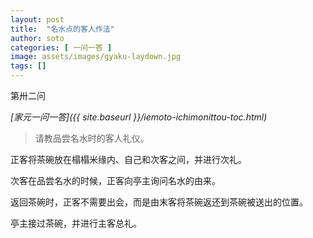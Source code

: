```yaml
---
layout: post
title:  "名水点的客人作法"
author: soto
categories: [ 一问一答 ]
image: assets/images/gyaku-laydown.jpg
tags: []
---
```


第卅二问

*[家元一问一答]({{ site.baseurl }}/iemoto-ichimonittou-toc.html)*

> 请教品尝名水时的客人礼仪。

正客将茶碗放在榻榻米缘内、自己和次客之间，并进行次礼。

次客在品尝名水的时候，正客向亭主询问名水的由来。

返回茶碗时，正客不需要出会，而是由末客将茶碗返还到茶碗被送出的位置。

亭主接过茶碗，并进行主客总礼。
